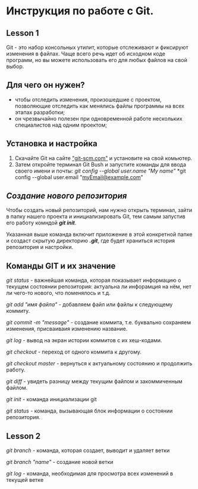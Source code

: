 # Инструкция по работе с Git.
## Lesson 1
Git - это набор консольных утилит, которые отслеживают и фиксируют изменения в файлах. Чаще всего речь идет об исходном коде программ, но вы можете использовать его для любых файлов на свой выбор.

## Для чего он нужен?
* чтобы отследить изменения, произошедшие с проектом, позволяющие отследить как менялись файлы программы на всех этапах разработки;
* он чрезвычайно полезен при одновременной работе нескольких специалистов над одним проектом;

## Установка и настройка

1. Скачайте Git на сайте ["git-scm.com"](https://git-scm.com/) и установите на свой комьютер.
2. Затем откройте терминал Git Bush и запустите команды для ввода своего имени и почты:
*git config --global user.name "My name"*
*git config --global user.email "myEmail@example.com"

## ***Создание нового репозитория*** 

 Чтобы создать новый репозиторий, нам нужно открыть терминал, зайти в папку нашего проекта и инициализировать Git, тем самым запустив его работу комндой ***git init***.

 Указанная выше команда включит приложение в этой конкретной папке и создаст скрытую директорию ***.git***, где будет храниться история репозитория и настройки. 

 ## Команды GIT и их значение

 _git status_ - важнейшая команда, которая показывает информацию о текущем состоянии репозитория: актуальна ли инфорамция на нём, нет ли чего-то нового, что поменялось и т.д.

 _git add "имя файла"_ - добавляем файл или файлы к следующему коммиту.

 _git commit -m "message"_ - создание коммита, т.е. буквально сохраняем изменения, присваиваия изменению название.

 _git log_ - вывод на экран истории коммитов с их хеш-кодами.

 _git checkout_ - переход от одного коммита к другому.

 _git checkout master_ - вернуться к актуальному состоянию и продолжить работу.

 _git diff_ - увидеть разницу между текущим файлом и закоммиченным файлом.

 _git init_ - команда инициализации git

_git status_ - команда, вызывающая блок информации о состоянии репозитория.

 ## Lesson 2
 _git branch_ - команда, которая создает, выводит и удаляет ветки

 _git branch "name"_ - создание новой ветки

 _git log_ - команда, необходимая для просмотра всех изменений в текущей ветке 
